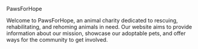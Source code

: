 PawsForHope

Welcome to PawsForHope, an animal charity dedicated to rescuing, rehabilitating, and rehoming animals in need. Our website aims to provide information about our mission, showcase our adoptable pets, and offer ways for the community to get involved.
